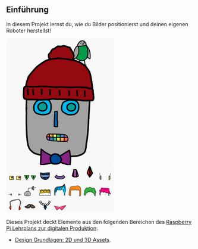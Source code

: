 ## Einführung

In diesem Projekt lernst du, wie du Bilder positionierst und deinen eigenen Roboter herstellst!

![screenshot](images/robot-final.png)

Dieses Projekt deckt Elemente aus den folgenden Bereichen des [Raspberry Pi Lehrplans zur digitalen Produktion](http://rpf.io/curriculum):

+ [Design Grundlagen: 2D und 3D Assets](https://www.raspberrypi.org/curriculum/design/creator).
